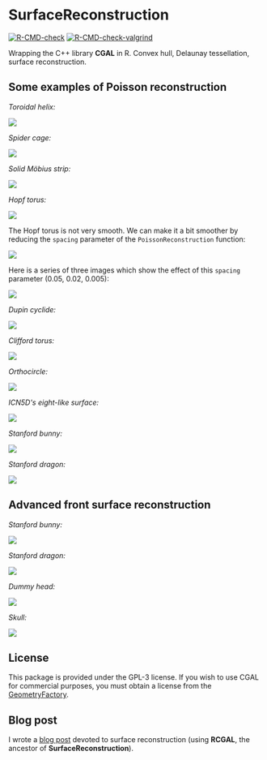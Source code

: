 # SurfaceReconstruction

<!-- badges: start -->
[![R-CMD-check](https://github.com/stla/SurfaceReconstruction/actions/workflows/R-CMD-check.yaml/badge.svg)](https://github.com/stla/SurfaceReconstruction/actions/workflows/R-CMD-check.yaml)
[![R-CMD-check-valgrind](https://github.com/stla/SurfaceReconstruction/actions/workflows/R-CMD-check-valgrind.yaml/badge.svg)](https://github.com/stla/SurfaceReconstruction/actions/workflows/R-CMD-check-valgrind.yaml)
<!-- badges: end -->

Wrapping the C++ library **CGAL** in R. Convex hull, Delaunay tessellation, surface reconstruction.

## Some examples of Poisson reconstruction

*Toroidal helix:*

![](https://raw.githubusercontent.com/stla/SurfaceReconstruction/master/inst/PoissonExamples/ToroidalHelix.png)

*Spider cage:*

![](https://raw.githubusercontent.com/stla/SurfaceReconstruction/master/inst/PoissonExamples/SpiderCage.png)

*Solid Möbius strip:*

![](https://raw.githubusercontent.com/stla/SurfaceReconstruction/master/inst/PoissonExamples/SolidMobiusStrip.png)

*Hopf torus:*

![](https://raw.githubusercontent.com/stla/SurfaceReconstruction/master/inst/PoissonExamples/HopfTorus.png)

The Hopf torus is not very smooth. We can make it a bit smoother by reducing 
the `spacing` parameter of the `PoissonReconstruction` function:

![](https://raw.githubusercontent.com/stla/SurfaceReconstruction/master/inst/PoissonExamples/HopfTorusMesh_spacing02.png)

Here is a series of three images which show the effect of this `spacing` 
parameter (0.05, 0.02, 0.005):

![](https://raw.githubusercontent.com/stla/SurfaceReconstruction/master/inst/PoissonExamples/SolidMobiusStrip_spacings.png)

*Dupin cyclide:*

![](https://raw.githubusercontent.com/stla/SurfaceReconstruction/master/inst/PoissonExamples/cyclide.png)

*Clifford torus:*

![](https://raw.githubusercontent.com/stla/SurfaceReconstruction/master/inst/PoissonExamples/CliffordTorus.gif)

*Orthocircle:*

![](https://raw.githubusercontent.com/stla/SurfaceReconstruction/master/inst/PoissonExamples/Orthocircle.png)

*ICN5D's eight-like surface:*

![](https://raw.githubusercontent.com/stla/SurfaceReconstruction/master/inst/PoissonExamples/ICN5D_eight.png)

*Stanford bunny:*

![](https://raw.githubusercontent.com/stla/SurfaceReconstruction/master/inst/PoissonExamples/StanfordBunny.png)

*Stanford dragon:*

![](https://raw.githubusercontent.com/stla/SurfaceReconstruction/master/inst/PoissonExamples/StanfordDragon.png)


## Advanced front surface reconstruction

*Stanford bunny:*

![](https://raw.githubusercontent.com/stla/SurfaceReconstruction/master/inst/AFSexamples/Bunny.png)

*Stanford dragon:*

![](https://raw.githubusercontent.com/stla/SurfaceReconstruction/master/inst/AFSexamples/StanfordDragon.png)

*Dummy head:*

![](https://raw.githubusercontent.com/stla/SurfaceReconstruction/master/inst/AFSexamples/DummyHead.png)

*Skull:*

![](https://raw.githubusercontent.com/stla/SurfaceReconstruction/master/inst/AFSexamples/Skull.png)


## License

This package is provided under the GPL-3 license. If you wish to use CGAL for 
commercial purposes, you must obtain a license from the 
[GeometryFactory](https://geometryfactory.com).


## Blog post

I wrote a [blog post](https://laustep.github.io/stlahblog/posts/SurfaceReconstruction.html) 
devoted to surface reconstruction (using **RCGAL**, the ancestor of **SurfaceReconstruction**).
